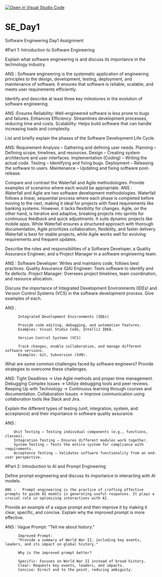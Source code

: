 [![Open in Visual Studio Code](https://classroom.github.com/assets/open-in-vscode-2e0aaae1b6195c2367325f4f02e2d04e9abb55f0b24a779b69b11b9e10269abc.svg)](https://classroom.github.com/online_ide?assignment_repo_id=18388099&assignment_repo_type=AssignmentRepo)
# SE_Day1
Software Engineering Day1 Assignment

#Part 1: Introduction to Software Engineering

Explain what software engineering is and discuss its importance in the technology industry.

   ANS : Software engineering is the systematic application of engineering principles to the design, development, testing, deployment, and maintenance of software. It ensures that software is reliable, scalable, and meets    user requirements efficiently.

Identify and describe at least three key milestones in the evolution of software engineering.

   ANS :Ensures Reliability: Well-engineered software is less prone to bugs and failures.
      Enhances Efficiency: Streamlines development processes, reducing time and costs.
      Scalability: Helps build software that can handle increasing loads and complexity.

List and briefly explain the phases of the Software Development Life Cycle.

   ANS: Requirement Analysis – Gathering and defining user needs.
        Planning – Defining scope, timelines, and resources.
        Design – Creating system architecture and user interfaces.
        Implementation (Coding) – Writing the actual code.
        Testing – Identifying and fixing bugs.
        Deployment – Releasing the software to users.
        Maintenance – Updating and fixing software post-release.


Compare and contrast the Waterfall and Agile methodologies. Provide examples of scenarios where each would be appropriate.
ANS :   
  Waterfall and Agile are two software development methodologies. Waterfall follows a linear, sequential process where each phase is completed before moving to the next, making it ideal for projects with fixed requirements like banking systems. However, it lacks flexibility for changes. Agile, on the other            hand, is   iterative and adaptive, breaking projects into sprints for continuous feedback and quick adjustments. It  suits dynamic projects like mobile apps. While Waterfall ensures a structured approach with thorough documentation, Agile prioritizes collaboration, flexibility, and faster delivery.                  Waterfall is best for       stable projects, while Agile works well for evolving requirements and frequent updates.

Describe the roles and responsibilities of a Software Developer, a Quality Assurance Engineer, and a Project Manager in a software engineering team.

ANS : Software Developer: Writes and maintains code, follows best practices.
      Quality Assurance (QA) Engineer: Tests software to identify and fix defects.
      Project Manager: Oversees project timelines, team coordination, and resource allocation.


Discuss the importance of Integrated Development Environments (IDEs) and Version Control Systems (VCS) in the software development process. Give examples of each.

ANS :

          Integrated Development Environments (IDEs)
          
          Provide code editing, debugging, and automation features.
          Examples: Visual Studio Code, IntelliJ IDEA.
          
          Version Control Systems (VCS)
          
          Track changes, enable collaboration, and manage different software versions.
          Examples: Git, Subversion (SVN).

What are some common challenges faced by software engineers? Provide strategies to overcome these challenges.

ANS:
        Tight Deadlines → Use Agile methods and proper time management.
        Debugging Complex Issues → Utilize debugging tools and peer reviews.
        Keeping Up with Technology → Continuous learning through courses and documentation.
        Collaboration Issues → Improve communication using collaboration tools like Slack and Jira.

Explain the different types of testing (unit, integration, system, and acceptance) and their importance in software quality assurance.

ANS :

        Unit Testing – Testing individual components (e.g., functions, classes).
        Integration Testing – Ensures different modules work together.
        System Testing – Tests the entire system for compliance with requirements.
        Acceptance Testing – Validates software functionality from an end-user perspective.

#Part 2: Introduction to AI and Prompt Engineering


Define prompt engineering and discuss its importance in interacting with AI models.

    ANS :   Prompt engineering is the practice of crafting effective prompts to guide AI models in generating useful responses. It plays a crucial role in optimizing interactions with AI.

Provide an example of a vague prompt and then improve it by making it clear, specific, and concise. Explain why the improved prompt is more effective.

ANS :
          Vague Prompt:
          "Tell me about history."
          
          Improved Prompt:
          "Provide a summary of World War II, including key events, leaders, and its impact on global history."
          
          Why is the improved prompt better?
          
          Specific: Focuses on World War II instead of broad history.
          Clear: Requests key events, leaders, and impacts.
          Concise: Direct and to the point, reducing ambiguity.
